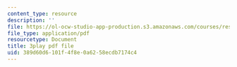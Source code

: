 ```yaml
---
content_type: resource
description: ''
file: https://ol-ocw-studio-app-production.s3.amazonaws.com/courses/res-21g-001-the-user-friendly-classroom-fall-2020/389d60d6101f4f8e0a6258ecdb7174c4_Dy4KEXJsVIY.pdf
file_type: application/pdf
resourcetype: Document
title: 3play pdf file
uid: 389d60d6-101f-4f8e-0a62-58ecdb7174c4
---
```

